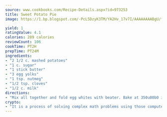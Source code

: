 ```yaml
---
source: www.cookbooks.com/Recipe-Details.aspx?id=973253
title: Sweet Potato Pie
image: https://1.bp.blogspot.com/-PcL5DzyK3TM/YA2Hv_17v7I/AAAAAAAABgU/fyHeesSth_IZW9mL5lk6GxJO8cW8ksrGACLcBGAsYHQ/s320/12.png

yield: 1
ratingValue: 4.1
calories: 289 calories
reviewCount: 106
cookTime: PT2H
prepTime: PT24M
ingredients:
- "2 1/2 c. mashed potatoes"
- "1 c. sugar"
- "1 stick butter"
- "3 egg yolks"
- "1 tsp. nutmeg"
- "1/2 tsp. cloves"
- "1/2 c. milk"
directions:
- "Mix all together and fold egg whites with beater. Bake at 350u00b0 in unbaked pie shell."
crypto:
- "It is a process of solving complex math problems using those computers which run bitcoin software."
---
```

